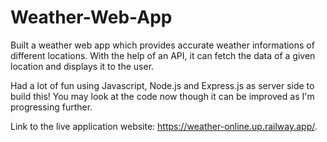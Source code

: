 # Weather-Web-App

Built a weather web app which provides accurate weather informations of different locations. With the help of an API, it can fetch the data of a given location and displays it to the user. 

Had a lot of fun using Javascript, Node.js and Express.js as server side to build this! You may look at the code now though it can be improved as I'm progressing further. 

Link to the live application website: https://weather-online.up.railway.app/.
